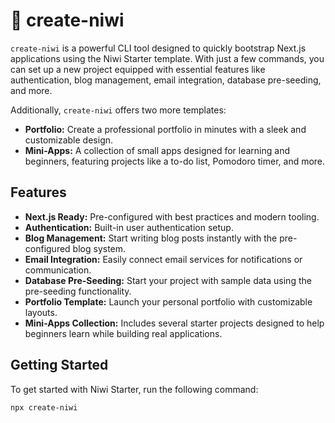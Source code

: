 # 🚀 create-niwi

`create-niwi` is a powerful CLI tool designed to quickly bootstrap Next.js applications using the Niwi Starter template. With just a few commands, you can set up a new project equipped with essential features like authentication, blog management, email integration, database pre-seeding, and more.

Additionally, `create-niwi` offers two more templates:

- **Portfolio:** Create a professional portfolio in minutes with a sleek and customizable design.
- **Mini-Apps:** A collection of small apps designed for learning and beginners, featuring projects like a to-do list, Pomodoro timer, and more.

## Features

- **Next.js Ready:** Pre-configured with best practices and modern tooling.
- **Authentication:** Built-in user authentication setup.
- **Blog Management:** Start writing blog posts instantly with the pre-configured blog system.
- **Email Integration:** Easily connect email services for notifications or communication.
- **Database Pre-Seeding:** Start your project with sample data using the pre-seeding functionality.
- **Portfolio Template:** Launch your personal portfolio with customizable layouts.
- **Mini-Apps Collection:** Includes several starter projects designed to help beginners learn while building real applications.

## Getting Started

To get started with Niwi Starter, run the following command:

```bash
npx create-niwi
